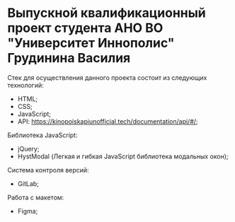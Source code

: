 # Выпускной квалификационный проект студента АНО ВО "Университет Иннополис" Грудинина Василия

Стек для осуществления данного проекта состоит из следующих технологий:

- HTML;
- CSS;
- JavaScript;
- API: https://kinopoiskapiunofficial.tech/documentation/api/#/;

Библиотека JavaScript:

- jQuery;
- HystModal (Легкая и гибкая JavaScript библиотека модальных окон);

Система контроля версий:

- GitLab;

Работа с макетом:

- Figma;